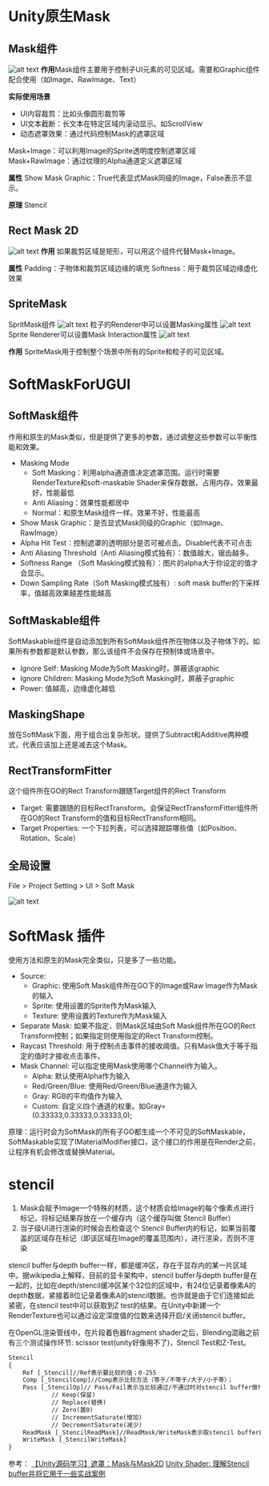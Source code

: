 # Unity原生Mask

## Mask组件
![alt text](images/image-13.png)
**作用**
​​Mask组件​​主要用于控制子UI元素的可见区域。需要和Graphic组件配合使用（如Image、RawImage、Text）

**实际使用场景**
* UI内容裁剪：比如头像圆形裁剪等
* UI文本截断：长文本在特定区域内滚动显示。如ScrollView
* 动态遮罩效果：通过代码控制Mask的遮罩区域

Mask+Image：可以利用Image的Sprite透明度控制遮罩区域
Mask+RawImage：通过纹理的Alpha通道定义遮罩区域

**属性**
Show Mask Graphic：True代表显式Mask同级的Image，False表示不显示。

**原理**
Stencil

## Rect Mask 2D
![alt text](images/image-14.png)
**作用**
如果裁剪区域是矩形，可以用这个组件代替Mask+Image。

**属性**
Padding：子物体和裁剪区域边缘的填充
Softness：用于裁剪区域边缘虚化效果

## SpriteMask

SpritMask组件
![alt text](images/image-15.png)
粒子的Renderer中可以设置Masking属性
![alt text](images/image-16.png)
Sprite Renderer可以设置Mask Interaction属性
![alt text](images/image-17.png)

**作用**
SpriteMask用于控制整个场景中所有的Sprite和粒子的可见区域。

# SoftMaskForUGUI

## SoftMask组件

作用和原生的Mask类似，但是提供了更多的参数，通过调整这些参数可以平衡性能和效果。

* Masking Mode
  * Soft Masking：利用alpha通道值决定遮罩范围。运行时需要RenderTexture和soft-maskable Shader来保存数据，占用内存。效果最好，性能最低
  * Anti Aliasing：效果性能都居中
  * Normal：和原生Mask组件一样。效果不好，性能最高
* Show Mask Graphic：是否显式Mask同级的Graphic（如Image、RawImage）
* Alpha Hit Test：控制遮罩的透明部分是否可被点击。Disable代表不可点击
* Anti Aliasing Threshold（Anti Aliasing模式独有）：数值越大，锯齿越多。
* Softness Range （Soft Masking模式独有）：图片的alpha大于你设定的值才会显示。
* Down Sampling Rate（Soft Masking模式独有）: soft mask buffer的下采样率，值越高效果越差性能越高


## SoftMaskable组件

SoftMaskable组件是自动添加到所有SoftMask组件所在物体以及子物体下的。如果所有参数都是默认参数，那么该组件不会保存在预制体或场景中。

* Ignore Self: Masking Mode为Soft Masking时，屏蔽该graphic
* Ignore Children: Masking Mode为Soft Masking时，屏蔽子graphic
* Power: 值越高，边缘虚化越低

## MaskingShape

放在SoftMask下面，用于组合出复杂形状。提供了Subtract和Additive两种模式，代表应该加上还是减去这个Mask。



## RectTransformFitter

这个组件所在GO的Rect Transform跟随Target组件的Rect Transform

* Target: 需要跟随的目标RectTransform。会保证RectTransformFitter组件所在GO的Rect Transform的值和目标RectTransform相同。
* Target Properties: 一个下拉列表，可以选择跟踪哪些值（如Position、Rotation、Scale）

## 全局设置

File > Project Setting > UI > Soft Mask

![alt text](images/image-18.png) 

# SoftMask 插件

使用方法和原生的Mask完全类似，只是多了一些功能。

* Source: 
  * Graphic: 使用Soft Mask组件所在GO下的Image或Raw Image作为Mask的输入 
  * Sprite: 使用设置的Sprite作为Mask输入
  * Texture: 使用设置的Texture作为Mask输入
* Separate Mask: 如果不指定，则Mask区域由Soft Mask组件所在GO的Rect Transform控制；如果指定则使用指定的Rect Transform控制。
* Raycast Threshold: 用于控制点击事件的接收阈值。只有Mask值大于等于指定的值时才接收点击事件。
* Mask Channel: 可以指定使用Mask使用哪个Channel作为输入。
  * Alpha: 默认使用Alpha作为输入
  * Red/Green/Blue: 使用Red/Green/Blue通道作为输入
  * Gray: RGB的平均值作为输入
  * Custom: 自定义四个通道的权重。如Gray=(0.33333,0.33333,0.33333,0);


原理：运行时会为SoftMask的所有子GO都生成一个不可见的SoftMaskable，SoftMaskable实现了IMaterialModifier接口，这个接口的作用是在Render之前，让程序有机会修改或替换Material。

# stencil

1. Mask会赋予Image一个特殊的材质，这个材质会给Image的每个像素点进行标记，将标记结果存放在一个缓存内（这个缓存叫做 Stencil Buffer）
2. 当子级UI进行渲染的时候会去检查这个 Stencil Buffer内的标记，如果当前覆盖的区域存在标记（即该区域在Image的覆盖范围内），进行渲染，否则不渲染

stencil buffer与depth buffer一样，都是缓冲区，存在于显存内的某一片区域中。据wikipedia上解释，目前的显卡架构中，stencil buffer与depth buffer是在一起的，比如在depth/stencil缓冲区某个32位的区域中，有24位记录着像素A的depth数据，紧接着8位记录着像素A的stencil数据。也许就是由于它们连接如此紧密，在stencil test中可以获取到Z test的结果。在Unity中新建一个RenderTexture也可以通过设定深度值的位数来选择开启/关闭stencil buffer。

在OpenGL渲染管线中，在片段着色器fragment shader之后，Blending混融之前有三个测试操作环节: scissor test(unity好像用不了)，Stencil Test和Z-Test。


```txt
Stencil
{
	Ref [_Stencil]//Ref表示要比较的值；0-255
	Comp [_StencilComp]//Comp表示比较方法（等于/不等于/大于/小于等）；
	Pass [_StencilOp]// Pass/Fail表示当比较通过/不通过时对stencil buffer做什么操作
			// Keep(保留)
			// Replace(替换)
			// Zero(置0)
			// IncrementSaturate(增加)
			// DecrementSaturate(减少)
	ReadMask [_StencilReadMask]//ReadMask/WriteMask表示取stencil buffer的值时用的mask（即可以忽略某些位）；
	WriteMask [_StencilWriteMask]
}
```

参考：
[【Unity源码学习】遮罩：Mask与Mask2D](https://zhuanlan.zhihu.com/p/136505882)
[Unity Shader: 理解Stencil buffer并将它用于一些实战案例](https://blog.csdn.net/liu_if_else/article/details/86316361)